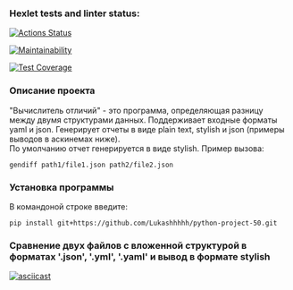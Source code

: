 ### Hexlet tests and linter status:
[![Actions Status](https://github.com/Lukashhhhh/python-project-50/actions/workflows/hexlet-check.yml/badge.svg)](https://github.com/Lukashhhhh/python-project-50/actions)

[![Maintainability](https://api.codeclimate.com/v1/badges/1f9bf51dd2fd96708d79/maintainability)](https://codeclimate.com/github/Lukashhhhh/python-project-50/maintainability)

[![Test Coverage](https://api.codeclimate.com/v1/badges/1f9bf51dd2fd96708d79/test_coverage)](https://codeclimate.com/github/Lukashhhhh/python-project-50/test_coverage)

### Описание проекта  

"Вычислитель отличий" - это программа, определяющая разницу между двумя структурами данных.
Поддерживает входные форматы yaml и json. Генерирует отчеты в виде plain text, stylish и json
(примеры выводов в аскинемах ниже).  
По умолчанию отчет генерируется в виде stylish. Пример вызова:  
```
gendiff path1/file1.json path2/file2.json  
```

### Установка программы  
В командоной строке введите:
```
pip install git+https://github.com/Lukashhhhh/python-project-50.git
```

### Сравнение двух файлов с вложенной структурой в форматах '.json', '.yml', '.yaml'  и вывод в формате stylish
[![asciicast](https://asciinema.org/a/LJreYd8SyejWuBDENBTZvlGcH.svg)](https://asciinema.org/a/LJreYd8SyejWuBDENBTZvlGcH)
